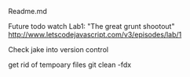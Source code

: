 Readme.md

Future todo watch Lab1: "The great grunt shootout"
http://www.letscodejavascript.com/v3/episodes/lab/1

Check jake into version control


get rid of tempoary files
git clean -fdx



